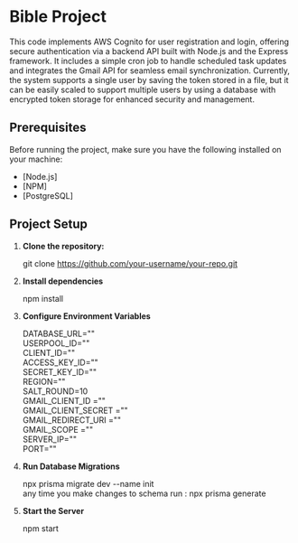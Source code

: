 # Bible Project

This code implements AWS Cognito for user registration and login, offering secure authentication via a backend API built with Node.js and the Express framework. It includes a simple cron job to handle scheduled task updates and integrates the Gmail API for seamless email synchronization. Currently, the system supports a single user by saving the token stored in a file, but it can be easily scaled to support multiple users by using a database with encrypted token storage for enhanced security and management.

## Prerequisites

Before running the project, make sure you have the following installed on your machine:

- [Node.js]
- [NPM]
- [PostgreSQL]

## Project Setup

1. **Clone the repository:**

   git clone https://github.com/your-username/your-repo.git

2. **Install dependencies**

   npm install

3. **Configure Environment Variables**

   DATABASE_URL="" <br/>
   USERPOOL_ID="" <br/>
   CLIENT_ID="" <br/>
   ACCESS_KEY_ID="" <br/>
   SECRET_KEY_ID="" <br/>
   REGION="" <br/>
   SALT_ROUND=10 <br/>
   GMAIL_CLIENT_ID ="" <br/>
   GMAIL_CLIENT_SECRET ="" <br/>
   GMAIL_REDIRECT_URI ="" <br/>
   GMAIL_SCOPE ="" <br/>
   SERVER_IP="" <br/>
   PORT="" <br/>

4. **Run Database Migrations**

   npx prisma migrate dev --name init <br/>
   any time you make changes to schema run : npx prisma generate <br/>

5. **Start the Server**

   npm start
